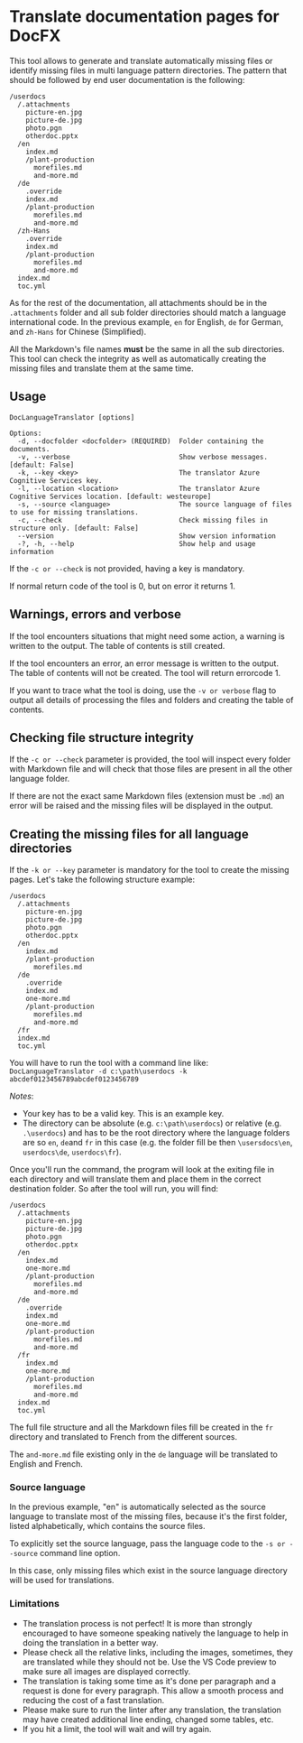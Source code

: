# Translate documentation pages for DocFX

This tool allows to generate and translate automatically missing files or identify missing files in multi language pattern directories. The pattern that should be followed by end user documentation is the following:

```text
/userdocs
  /.attachments
    picture-en.jpg
    picture-de.jpg
    photo.pgn
    otherdoc.pptx
  /en
    index.md
    /plant-production
      morefiles.md
      and-more.md
  /de
    .override
    index.md
    /plant-production
      morefiles.md
      and-more.md
  /zh-Hans
    .override
    index.md
    /plant-production
      morefiles.md
      and-more.md
  index.md
  toc.yml
```

As for the rest of the documentation, all attachments should be in the `.attachments` folder and all sub folder directories should match a language international code. In the previous example, `en` for English, `de` for German, and `zh-Hans` for Chinese (Simplified).

All the Markdown's file names **must** be the same in all the sub directories. This tool can check the integrity as well as automatically creating the missing files and translate them at the same time.

## Usage

```text
DocLanguageTranslator [options]

Options:
  -d, --docfolder <docfolder> (REQUIRED)  Folder containing the documents.
  -v, --verbose                           Show verbose messages. [default: False]
  -k, --key <key>                         The translator Azure Cognitive Services key.
  -l, --location <location>               The translator Azure Cognitive Services location. [default: westeurope]
  -s, --source <language>                 The source language of files to use for missing translations.
  -c, --check                             Check missing files in structure only. [default: False]
  --version                               Show version information
  -?, -h, --help                          Show help and usage information
```

If the `-c or --check` is not provided, having a key is mandatory.

If normal return code of the tool is 0, but on error it returns 1.

## Warnings, errors and verbose

If the tool encounters situations that might need some action, a warning is written to the output. The table of contents is still created.

If the tool encounters an error, an error message is written to the output. The table of contents will not be created. The tool will return errorcode 1.

If you want to trace what the tool is doing, use the `-v or verbose` flag to output all details of processing the files and folders and creating the table of contents.

## Checking file structure integrity

If the `-c or --check` parameter is provided, the tool will inspect every folder with Markdown file and will check that those files are present in all the other language folder.

If there are not the exact same Markdown files (extension must be `.md`) an error will be raised and the missing files will be displayed in the output.

## Creating the missing files for all language directories

If the `-k or --key` parameter is mandatory for the tool to create the missing pages. Let's take the following structure example:

```text
/userdocs
  /.attachments
    picture-en.jpg
    picture-de.jpg
    photo.pgn
    otherdoc.pptx
  /en
    index.md
    /plant-production
      morefiles.md
  /de
    .override
    index.md
    one-more.md
    /plant-production
      morefiles.md
      and-more.md
  /fr
  index.md
  toc.yml
```

You will have to run the tool with a command line like: `DocLanguageTranslator -d c:\path\userdocs -k abcdef0123456789abcdef0123456789`

*Notes*:

* Your key has to be a valid key. This is an example key.
* The directory can be absolute (e.g. `c:\path\userdocs`) or relative (e.g. `.\userdocs`) and has to be the root directory where the language folders are so `en`, `de`and `fr` in this case (e.g. the folder fill be then `\usersdocs\en`, `userdocs\de`, `userdocs\fr`).

Once you'll run the command, the program will look at the exiting file in each directory and will translate them and place them in the correct destination folder. So after the tool will run, you will find:

```text
/userdocs
  /.attachments
    picture-en.jpg
    picture-de.jpg
    photo.pgn
    otherdoc.pptx
  /en
    index.md
    one-more.md
    /plant-production
      morefiles.md
      and-more.md
  /de
    .override
    index.md
    one-more.md
    /plant-production
      morefiles.md
      and-more.md
  /fr
    index.md
    one-more.md
    /plant-production
      morefiles.md
      and-more.md
  index.md
  toc.yml
```

The full file structure and all the Markdown files fill be created in the `fr` directory and translated to French from the different sources.

The `and-more.md` file existing only in the `de` language will be translated to English and French.

### Source language

In the previous example, "en" is automatically selected as the source language to translate most of the missing files, because it's the first folder, listed alphabetically, which contains the source files.

To explicitly set the source language, pass the language code to the `-s or --source` command line option.

In this case, only missing files which exist in the source language directory will be used for translations.

### Limitations

* The translation process is not perfect! It is more than strongly encouraged to have someone speaking natively the language to help in doing the translation in a better way.
* Please check all the relative links, including the images, sometimes, they are translated while they should not be. Use the VS Code preview to make sure all images are displayed correctly.
* The translation is taking some time as it's done per paragraph and a request is done for every paragraph. This allow a smooth process and reducing the cost of a fast translation.
* Please make sure to run the linter after any translation, the translation may have created additional line ending, changed some tables, etc.
* If you hit a limit, the tool will wait and will try again.
